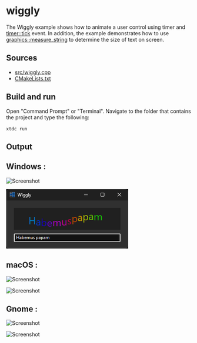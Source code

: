 # wiggly

The Wiggly example shows how to animate a user control using timer and [timer::tick](https://gammasoft71.github.io/xtd/reference_guides/latest/group__events.html#gafd416d4174c3a9a9103e4cbd53bd25bf) event. In addition, the example demonstrates how to use [graphics::measure_string](https://gammasoft71.github.io/xtd/reference_guides/latest/classxtd_1_1drawing_1_1graphics.html#a67cfac297284ea0aadb2b9722d68679e) to determine the size of text on screen.

## Sources

* [src/wiggly.cpp](src/wiggly.cpp)
* [CMakeLists.txt](CMakeLists.txt)

## Build and run

Open "Command Prompt" or "Terminal". Navigate to the folder that contains the project and type the following:

```shell
xtdc run
```

## Output

## Windows :

![Screenshot](../../../../docs/pictures/examples/wiggly_w.png)

![Screenshot](../../../../docs/pictures/examples/wiggly_wd.png)

## macOS :

![Screenshot](../../../../docs/pictures/examples/wiggly_m.png)

![Screenshot](../../../../docs/pictures/examples/wiggly_md.png)

## Gnome :

![Screenshot](../../../../docs/pictures/examples/wiggly_g.png)

![Screenshot](../../../../docs/pictures/examples/wiggly_gd.png)
